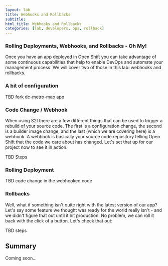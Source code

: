 ```yaml
---
layout: lab
title: Webhooks and Rollbacks
subtitle: 
html_title: Webhooks and Rollbacks
categories: [lab, developers, ops, rollback]
---
```


### Rolling Deployments, Webhooks, and Rollbacks - Oh My!
Once you have an app deployed in Open Shift you can take advantage of some continuous capabilities that help to enable DevOps and automate your management process.  We will cover two of those in this lab: webhooks and rollbacks.


### A bit of configuration
TBD fork dc-metro-map app


### Code Change / Webhook
When using S2I there are a few different things that can be used to trigger a rebuild of your source code.  The first is a configuration change, the second is a builder image change, and the last (which we are covering here) is a webhook.  A webhook is basically your source code repository telling Open Shift that the code  we care about has changed.  Let's set that up for our project now to see it in action.

TBD Steps


### Rolling Deployment
TBD code change in the webhooked code


### Rollbacks
Well, what if something isn't quite right with the latest version of our app?  Let's say some feature we thought was ready for the world really isn't - and we didn't figure that out until it hit production.  No problem, we can roll it back with the click of a button.  Let's check that out:

TBD steps


## Summary
Coming soon...